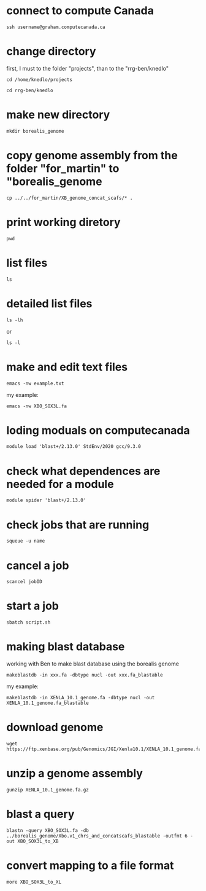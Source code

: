 # connect to compute Canada
```
ssh username@graham.computecanada.ca
```
# change directory

first, I must to the folder "projects", than to the "rrg-ben/knedlo"
```
cd /home/knedlo/projects
```
```
cd rrg-ben/knedlo
```
# make new directory
```
mkdir borealis_genome
```
# copy genome assembly from the folder "for_martin" to "borealis_genome
```
cp ../../for_martin/XB_genome_concat_scafs/* .
```
# print working diretory
```
pwd
```

# list files

```
ls
```

# detailed list files
```
ls -lh
```
or 
```
ls -l
```
# make and edit text files
```
emacs -nw example.txt
```
my example:
```
emacs -nw XBO_SOX3L.fa
```

# loding moduals on computecanada
```
module load 'blast+/2.13.0' StdEnv/2020 gcc/9.3.0
```

# check what dependences are needed for a module
```
module spider 'blast+/2.13.0'
```

# check jobs that are running
```
squeue -u name
```
# cancel a job
```
scancel jobID
```
# start a job
```
sbatch script.sh
```
# making blast database
working with Ben to make blast database using the borealis genome
```
makeblastdb -in xxx.fa -dbtype nucl -out xxx.fa_blastable
```
my example:
```
makeblastdb -in XENLA_10.1_genome.fa -dbtype nucl -out XENLA_10.1_genome.fa_blastable
```
# download genome

```
wget https://ftp.xenbase.org/pub/Genomics/JGI/Xenla10.1/XENLA_10.1_genome.fa.gz
```
# unzip a genome assembly 
```
gunzip XENLA_10.1_genome.fa.gz
```
# blast a query
```
blastn -query XBO_SOX3L.fa -db ../borealis_genome/Xbo.v1_chrs_and_concatscafs_blastable -outfmt 6 -out XBO_SOX3L_to_XB
```
# convert mapping to a file format
```
more XBO_SOX3L_to_XL
```
